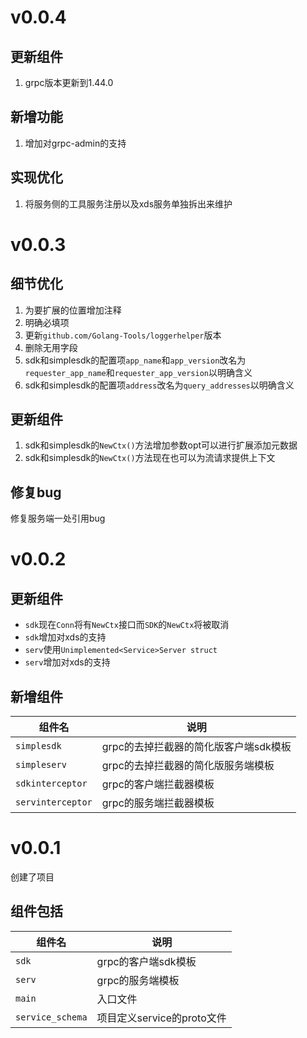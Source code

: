 # v0.0.4

## 更新组件

1. grpc版本更新到1.44.0

## 新增功能

1. 增加对grpc-admin的支持

## 实现优化

1. 将服务侧的工具服务注册以及xds服务单独拆出来维护

# v0.0.3

## 细节优化

1. 为要扩展的位置增加注释
2. 明确必填项
3. 更新`github.com/Golang-Tools/loggerhelper`版本
4. 删除无用字段
5. sdk和simplesdk的配置项`app_name`和`app_version`改名为`requester_app_name`和`requester_app_version`以明确含义
6. sdk和simplesdk的配置项`address`改名为`query_addresses`以明确含义

## 更新组件

1. sdk和simplesdk的`NewCtx()`方法增加参数opt可以进行扩展添加元数据
2. sdk和simplesdk的`NewCtx()`方法现在也可以为流请求提供上下文

## 修复bug

修复服务端一处引用bug

# v0.0.2

## 更新组件

+ `sdk`现在`Conn`将有`NewCtx`接口而`SDK`的`NewCtx`将被取消
+ `sdk`增加对xds的支持
+ `serv`使用`Unimplemented<Service>Server struct`
+ `serv`增加对xds的支持

## 新增组件

| 组件名            | 说明                                  |
| ----------------- | ------------------------------------- |
| `simplesdk`       | grpc的去掉拦截器的简化版客户端sdk模板 |
| `simpleserv`      | grpc的去掉拦截器的简化版服务端模板    |
| `sdkinterceptor`  | grpc的客户端拦截器模板                |
| `servinterceptor` | grpc的服务端拦截器模板                |

# v0.0.1

创建了项目

## 组件包括

| 组件名           | 说明                       |
| ---------------- | -------------------------- |
| `sdk`            | grpc的客户端sdk模板        |
| `serv`           | grpc的服务端模板           |
| `main`           | 入口文件                   |
| `service_schema` | 项目定义service的proto文件 |
